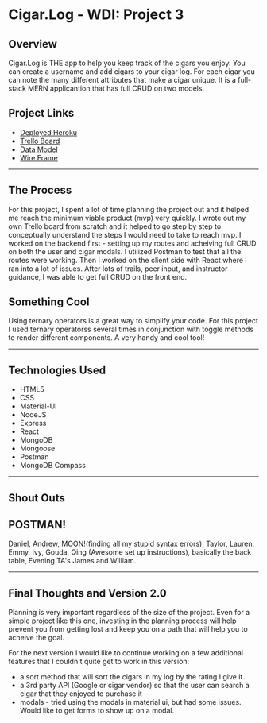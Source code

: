 # Cigar.Log - WDI: Project 3

## Overview
Cigar.Log is THE app to help you keep track of the cigars you enjoy. You can create a username and add cigars to your cigar log. For each cigar you can note the many different attributes that make a cigar unique. It is a full-stack MERN applicantion that has full CRUD on two models. 


## Project Links
* [Deployed Heroku](https://cigar-log.herokuapp.com/)
* [Trello Board](https://trello.com/b/8nB93YEe/unit-3-cigarlog)
* [Data Model](https://www.lucidchart.com/invitations/accept/5c131087-549f-4543-bc50-285f6678e5b3)
* [Wire Frame](https://www.figma.com/file/ZqA27yTS4wrwMOlAzB5mBPil/CIgar.log?node-id=0%3A1)

---
## The Process

For this project, I spent a lot of time planning the project out and it helped me reach the minimum viable product (mvp) very quickly. I wrote out my own Trello board from scratch and it helped to go step by step to conceptually understand the steps I would need to take to reach mvp. I worked on the backend first - setting up my routes and acheiving full CRUD on both the user and cigar modals. I utilized Postman to test that all the routes were working. Then I worked on the client side with React where I ran into a lot of issues. After lots of trails, peer input, and instructor guidance, I was able to get full CRUD on the front end. 

## Something Cool

Using ternary operators is a great way to simplify your code. For this project I used ternary operatorss several times in conjunction with toggle methods to render different components. A very handy and cool tool!

---
## Technologies Used
* HTML5
* CSS
* Material-UI
* NodeJS
* Express
* React
* MongoDB
* Mongoose
* Postman
* MongoDB Compass
---
## Shout Outs

## POSTMAN!
Daniel, Andrew, MOON!(finding all my stupid syntax errors), Taylor, Lauren, Emmy, Ivy, Gouda, Qing (Awesome set up instructions), basically the back table, Evening TA's James and William.

---
## Final Thoughts and Version 2.0

Planning is very important regardless of the size of the project. Even for a simple project like this one, investing in the planning process will help prevent you from getting lost and keep you on a path that will help you to acheive the goal. 

For the next version I would like to continue working on a few additional features that I couldn't quite get to work in this version: 
* a sort method that will sort the cigars in my log by the rating I give it.
* a 3rd party API (Google or cigar vendor) so that the user can search a cigar that they enjoyed to purchase it
* modals - tried using the modals in material ui, but had some issues. Would like to get forms to show up on a modal.
